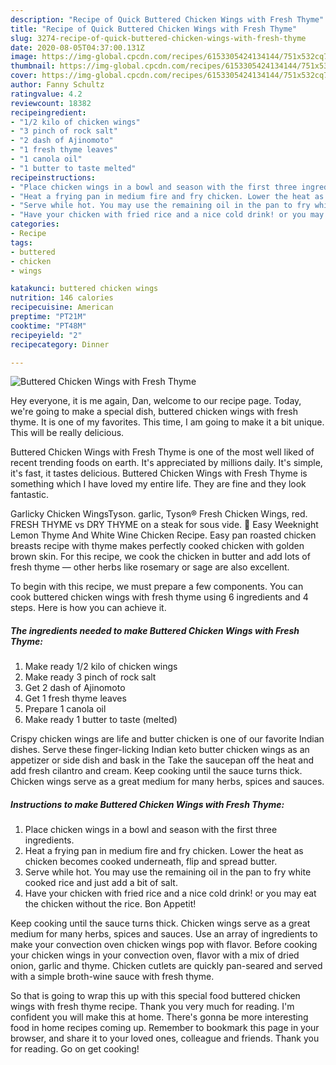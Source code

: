 ```yaml
---
description: "Recipe of Quick Buttered Chicken Wings with Fresh Thyme"
title: "Recipe of Quick Buttered Chicken Wings with Fresh Thyme"
slug: 3274-recipe-of-quick-buttered-chicken-wings-with-fresh-thyme
date: 2020-08-05T04:37:00.131Z
image: https://img-global.cpcdn.com/recipes/6153305424134144/751x532cq70/buttered-chicken-wings-with-fresh-thyme-recipe-main-photo.jpg
thumbnail: https://img-global.cpcdn.com/recipes/6153305424134144/751x532cq70/buttered-chicken-wings-with-fresh-thyme-recipe-main-photo.jpg
cover: https://img-global.cpcdn.com/recipes/6153305424134144/751x532cq70/buttered-chicken-wings-with-fresh-thyme-recipe-main-photo.jpg
author: Fanny Schultz
ratingvalue: 4.2
reviewcount: 18382
recipeingredient:
- "1/2 kilo of chicken wings"
- "3 pinch of rock salt"
- "2 dash of Ajinomoto"
- "1 fresh thyme leaves"
- "1 canola oil"
- "1 butter to taste melted"
recipeinstructions:
- "Place chicken wings in a bowl and season with the first three ingredients."
- "Heat a frying pan in medium fire and fry chicken. Lower the heat as chicken becomes cooked underneath, flip and spread butter."
- "Serve while hot. You may use the remaining oil in the pan to fry white cooked rice and just add a bit of salt."
- "Have your chicken with fried rice and a nice cold drink! or you may eat the chicken without the rice. Bon Appetit!"
categories:
- Recipe
tags:
- buttered
- chicken
- wings

katakunci: buttered chicken wings 
nutrition: 146 calories
recipecuisine: American
preptime: "PT21M"
cooktime: "PT48M"
recipeyield: "2"
recipecategory: Dinner

---
```



![Buttered Chicken Wings with Fresh Thyme](https://img-global.cpcdn.com/recipes/6153305424134144/751x532cq70/buttered-chicken-wings-with-fresh-thyme-recipe-main-photo.jpg)

Hey everyone, it is me again, Dan, welcome to our recipe page. Today, we're going to make a special dish, buttered chicken wings with fresh thyme. It is one of my favorites. This time, I am going to make it a bit unique. This will be really delicious.

Buttered Chicken Wings with Fresh Thyme is one of the most well liked of recent trending foods on earth. It's appreciated by millions daily. It's simple, it's fast, it tastes delicious. Buttered Chicken Wings with Fresh Thyme is something which I have loved my entire life. They are fine and they look fantastic.

Garlicky Chicken WingsTyson. garlic, Tyson® Fresh Chicken Wings, red. FRESH THYME vs DRY THYME on a steak for sous vide. 🍋 Easy Weeknight Lemon Thyme And White Wine Chicken Recipe. Easy pan roasted chicken breasts recipe with thyme makes perfectly cooked chicken with golden brown skin. For this recipe, we cook the chicken in butter and add lots of fresh thyme — other herbs like rosemary or sage are also excellent.


To begin with this recipe, we must prepare a few components. You can cook buttered chicken wings with fresh thyme using 6 ingredients and 4 steps. Here is how you can achieve it.

<!--inarticleads1-->

##### The ingredients needed to make Buttered Chicken Wings with Fresh Thyme:

1. Make ready 1/2 kilo of chicken wings
1. Make ready 3 pinch of rock salt
1. Get 2 dash of Ajinomoto
1. Get 1 fresh thyme leaves
1. Prepare 1 canola oil
1. Make ready 1 butter to taste (melted)


Crispy chicken wings are life and butter chicken is one of our favorite Indian dishes. Serve these finger-licking Indian keto butter chicken wings as an appetizer or side dish and bask in the Take the saucepan off the heat and add fresh cilantro and cream. Keep cooking until the sauce turns thick. Chicken wings serve as a great medium for many herbs, spices and sauces. 

<!--inarticleads2-->

##### Instructions to make Buttered Chicken Wings with Fresh Thyme:

1. Place chicken wings in a bowl and season with the first three ingredients.
1. Heat a frying pan in medium fire and fry chicken. Lower the heat as chicken becomes cooked underneath, flip and spread butter.
1. Serve while hot. You may use the remaining oil in the pan to fry white cooked rice and just add a bit of salt.
1. Have your chicken with fried rice and a nice cold drink! or you may eat the chicken without the rice. Bon Appetit!


Keep cooking until the sauce turns thick. Chicken wings serve as a great medium for many herbs, spices and sauces. Use an array of ingredients to make your convection oven chicken wings pop with flavor. Before cooking your chicken wings in your convection oven, flavor with a mix of dried onion, garlic and thyme. Chicken cutlets are quickly pan-seared and served with a simple broth-wine sauce with fresh thyme. 

So that is going to wrap this up with this special food buttered chicken wings with fresh thyme recipe. Thank you very much for reading. I'm confident you will make this at home. There's gonna be more interesting food in home recipes coming up. Remember to bookmark this page in your browser, and share it to your loved ones, colleague and friends. Thank you for reading. Go on get cooking!
